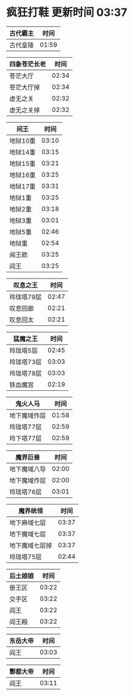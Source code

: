 # 疯狂打鞋 更新时间 03:37

| 古代霸主   | 时间    |
|--------|-------|
| 古代皇陵 | 01:59 |

| 四象苍茫长老   | 时间    |
|--------|-------|
| 苍茫大厅 | 02:34 |
| 苍茫大厅掉 | 02:34 |
| 虚无之关 | 02:32 |
| 虚无之关掉 | 02:32 |

| 间王   | 时间    |
|--------|-------|
| 地狱10重 | 03:10 |
| 地狱14重 | 03:15 |
| 地狱15重 | 03:21 |
| 地狱16重 | 03:25 |
| 地狱17重 | 03:31 |
| 地狱1重 | 03:25 |
| 地狱2重 | 03:18 |
| 地狱3重 | 03:01 |
| 地狱5重 | 02:46 |
| 地狱重 | 02:54 |
| 闻王欧 | 03:25 |
| 阎王 | 03:25 |

| 叹息之王   | 时间    |
|--------|-------|
| 玲珑塔79层 | 02:47 |
| 叹息回廊 | 02:21 |
| 叹息回太 | 02:21 |

| 猛魔之王   | 时间    |
|--------|-------|
| 玲珑塔5层 | 02:45 |
| 玲珑塔73层 | 03:03 |
| 玲珑塔78层 | 03:03 |
| 铁血魔宫 | 02:19 |

| 鬼火人马   | 时间    |
|--------|-------|
| 地下魔域作层 | 01:58 |
| 玲珑塔77层 | 02:59 |
| 玲下塔77层 | 02:59 |

| 魔界巨兽   | 时间    |
|--------|-------|
| 地下魔域八导 | 02:00 |
| 地下魔域作层 | 02:00 |
| 玲珑塔76层 | 03:01 |

| 魔界统领   | 时间    |
|--------|-------|
| 地下麻域七层 | 03:37 |
| 地下魔域七层 | 03:37 |
| 地下魔域七层掉 | 03:37 |
| 玲珑塔75层 | 02:44 |

| 后土娘娘   | 时间    |
|--------|-------|
| 册王区 | 03:22 |
| 交手区 | 03:22 |
| 阎王 | 03:22 |
| 阎王殿 | 03:22 |

| 东岳大帝   | 时间    |
|--------|-------|
| 阎王 | 03:03 |

| 酆都大帝   | 时间    |
|--------|-------|
| 阎王 | 03:11 |